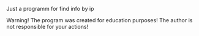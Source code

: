 Just a programm for find info by ip

Warning!
The program was created for education purposes! The author is not responsible for your actions!
